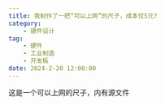 ```yaml
---
title: 我制作了一把“可以上网”的尺子，成本仅5元?
category:
    - 硬件设计
tag:
    - 硬件
    - 工业制造
    - 开发板
date: 2024-2-20 12:00:00
---
```

这是一个可以上网的尺子，内有源文件
<!-- more -->
